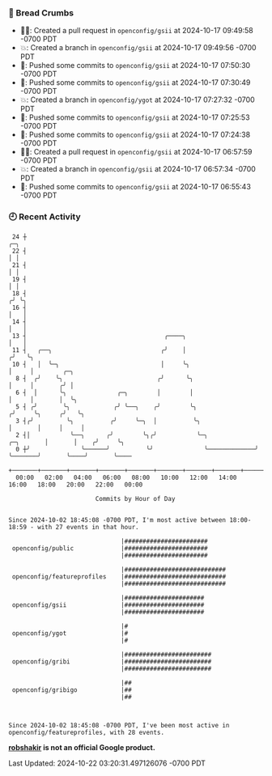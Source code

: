 ### 🍞 Bread Crumbs

 * ✍🏼: Created a pull request in `openconfig/gsii` at 2024-10-17 09:49:58 -0700 PDT
 * 💥: Created a branch in `openconfig/gsii` at 2024-10-17 09:49:56 -0700 PDT
 * 🚢: Pushed some commits to `openconfig/gsii` at 2024-10-17 07:50:30 -0700 PDT
 * 🚢: Pushed some commits to `openconfig/gsii` at 2024-10-17 07:30:49 -0700 PDT
 * 💥: Created a branch in `openconfig/ygot` at 2024-10-17 07:27:32 -0700 PDT
 * 🚢: Pushed some commits to `openconfig/gsii` at 2024-10-17 07:25:53 -0700 PDT
 * 🚢: Pushed some commits to `openconfig/gsii` at 2024-10-17 07:24:38 -0700 PDT
 * ✍🏼: Created a pull request in `openconfig/gsii` at 2024-10-17 06:57:59 -0700 PDT
 * 💥: Created a branch in `openconfig/gsii` at 2024-10-17 06:57:34 -0700 PDT
 * 🚢: Pushed some commits to `openconfig/gsii` at 2024-10-17 06:55:43 -0700 PDT

### 🕘 Recent Activity
```
 24 ┼                                                                            ╭─╮
 22 ┤                                                                            │ │
 21 ┤                                                                            │ │
 19 ┤                                                                            │ │
 18 ┤                                                                           ╭╯ ╰╮
 16 ┤                                                                           │   │
 14 ┤                                                                           │   │
 13 ┤                                      ╭────╮                               │   │
 11 ┤   ╭──╮                              ╭╯    │                              ╭╯   ╰╮
 10 ┤   │  ╰─╮                            │     ╰╮                             │     │        ╭─╮
  8 ┤  ╭╯    ╰╮                          ╭╯      ╰╮                            │     │       ╭╯ │
  6 ┤  │      ╰╮              ╭─╮        │        │                            │     │       │  ╰╮
  5 ┤ ╭╯       ╰╮            ╭╯ ╰──╮    ╭╯        ╰╮                          ╭╯     ╰╮     ╭╯   ╰╮
  3 ┤╭╯         ╰╮          ╭╯     ╰─╮  │          ╰╮                         │       │     │     │
  2 ┤│           ╰──╮      ╭╯        ╰╮╭╯           ╰─╮             ╭─╮       │       │    ╭╯     ╰╮
  0 ┼╯              ╰──────╯          ╰╯              ╰─────────────╯ ╰───────╯       ╰────╯       ╰────
    +───────+───────+───────+───────+───────+───────+───────+───────+───────+───────+───────+───────+────
  00:00   02:00   04:00   06:00   08:00   10:00   12:00   14:00   16:00   18:00   20:00   22:00   00:00   

						Commits by Hour of Day


Since 2024-10-02 18:45:08 -0700 PDT, I'm most active between 18:00-18:59 - with 27 events in that hour.

```



```
                               |#######################
 openconfig/public             |#######################
                               |#######################

                               |############################
 openconfig/featureprofiles    |############################
                               |############################

                               |######################
 openconfig/gsii               |######################
                               |######################

                               |#
 openconfig/ygot               |#
                               |#

                               |########################
 openconfig/gribi              |########################
                               |########################

                               |##
 openconfig/gribigo            |##
                               |##



Since 2024-10-02 18:45:08 -0700 PDT, I've been most active in openconfig/featureprofiles, with 28 events.

```
**[robshakir](mailto:robjs@google.com) is not an official Google product.**  


Last Updated: 2024-10-22 03:20:31.497126076 -0700 PDT
